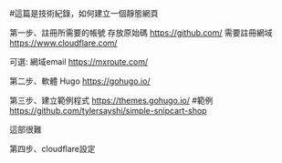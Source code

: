 #這篇是技術紀錄，如何建立一個靜態網頁

第一步、註冊所需要的帳號
存放原始碼
https://github.com/
需要註冊網域
https://www.cloudflare.com/

可選:
網域email 
https://mxroute.com/

第二步、軟體
Hugo
https://gohugo.io/


第三步、建立範例程式
https://themes.gohugo.io/
#範例
https://github.com/tylersayshi/simple-snipcart-shop

這部很難

第四步、cloudflare設定
